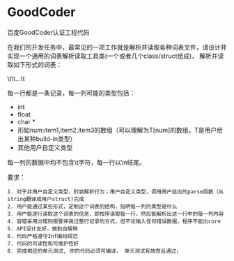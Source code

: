 # GoodCoder
百度GoodCoder认证工程代码

在我们的开发任务中，最常见的一项工作就是解析并读取各种词表文件，请设计并实现一个通用的词表解析读取工具类(一个或者几个class/struct组成)，
解析并读取如下形式的词表：

   <col1>\t<col2>\t...\t<coln>

每一行都是一条记录，每一列可能的类型包括：

   * int
   * float
   * char *
   * 形如num:item1,item2,item3的数组（可以理解为T[num]的数组，T是用户给出某种build-in类型）
   * 其他用户自定义类型

每一列的数据中均不包含\t字符，每一行以\n结尾。

要求：

    1. 对于非用户自定义类型，封装解析行为；用户自定义类型，调用用户给出的parse函数（从string翻译成用户struct)完成
    2. 用户能通过某些形式，定制这个词表的结构，指明每一列的类型是什么
    3. 用户能逐行读取这个词表的信息，即按序读取每一行，然后能解析出这一行中的每一列内容
    4. 容错采用出错则报警并跳过整行记录的方式，但不论输入任何错误数据，程序不能出core
    5. API设计友好，做到自解释
    6. 代码严格遵守Inf编码规范
    7. 代码的可读性和可维护性好
    8. 完成相应的单元测试, 你的代码必须可编译， 单元测试有效而且通过;
